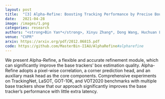 ```yaml
---
layout: post
title:  "[3] Alpha-Refine: Boosting Tracking Performance by Precise Bounding Box Estimation"
date:   2021-04-28
image: /images/1.png
categories: research
authors: "<strong>Bin Yan*</strong>, Xinyu Zhang*, Dong Wang, Huchuan Lu, Xiaoyun Yang"
venue: "CVPR"
arxiv: https://arxiv.org/pdf/2012.06815.pdf
code: https://github.com/MasterBin-IIAU/AlphaRefine#alpharefine
---
```


We present Alpha-Refine, a flexible and accurate refinement module, which can significantly improve the base trackers’ box estimation quality. Alpha-Refine adopts a pixel-wise correlation, a corner prediction head, and an auxiliary mask head as the core components. Comprehensive experiments on TrackingNet, LaSOT, GOT-10K, and VOT2020 benchmarks with multiple base trackers show that our approach significantly improves the base tracker’s performance with little extra latency. 